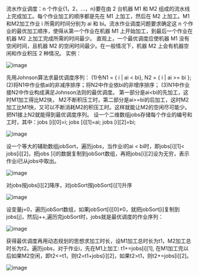 流水作业调度：n 个作业{1，2，…，n}要在由 2 台机器 M1 和 M2 组成的流水线上完成加工。每个作业加工的顺序都是先在 M1 上加工，然后在 M2 上加工。M1 和M2加工作业 i 所需的时间分别为 ai 和 bi。流水作业调度问题要求确定这 n 个作业的最优加工顺序，使得从第一个作业在机器 M1 上开始加工，到最后一个作业在机器 M2 上加工完成所需的时间最少。
直观上，一个最优调度应使机器 M1 没有空闲时间，且机器 M2 的空闲时间最少。在一般情况下，机器 M2 上会有机器空闲和作业积压 2 种情况。
实例：

![image](https://user-images.githubusercontent.com/55118194/192788150-6feb80eb-6858-4c2b-8758-2f1e13997778.png)

先用Johnson算法求最优调度序列：
(1)令N1 = { i | ai < bi}, N2 = { i | ai >= bi };
(2)将N1中作业依ai的非减序排序；将N2中作业依bi的非增序排序；
(3)N1中作业接N2中作业构成满足Johnson法则的最优调度。
第一部分是ai<bi的先加工，这时M1加工得比M2快， M2不断积压工时，第二部分是ai>=bi的后加工，这时M2加工比M1快，又可以不断消耗M2的积压工时。这样就能让M2的空闲尽可能少。把N1接上N2就能得到最优调度序列。
设一个二维数组jobs存储每个作业的编号和工时，其中：jobs [i][0]=i; jobs [i][1]=ai; jobs [i][2]=bi;

![image](https://user-images.githubusercontent.com/55118194/192788281-6fddc6e3-ec0e-41b3-a851-10f4dd63bd8e.png)

设一个等大的辅助数组jobSort，遍历jobs，当作业i的ai < bi时，即jobs[i][1]< jobs[i][2]，把jobs [i]的数据复制到jobSort数组，再把jobs[i][2]设为无穷，表示作业i已从jobs中取出。

![image](https://user-images.githubusercontent.com/55118194/192788321-17824e64-200e-4ae1-be10-93026b463a3a.png)

对jobs按jobs[i][2]降序，对jobSort按jobSort[i][1]升序

![image](https://user-images.githubusercontent.com/55118194/192788349-45af47a0-f780-47a3-b9c8-42c570679ce6.png)

设变量j=0，遍历jobSort数组，如果jobSort[i][0]≠0，就把jobSort[i]复制到jobs[j]，然后j++,遍历完jobSort时，jobs就是最优调度的作业序列：

![image](https://user-images.githubusercontent.com/55118194/192788396-4dd2eb62-c9a6-49dd-8e43-cad28c594bde.png)

获得最优调度再用动态规划的思想求加工时长，设M1加工总时长为t1，M2加工总时长为t2。遍历jobs，对于作业i，先在M1上加工: t1+=jobs[i][1], 在M1加工完以后如果M2空闲，即t2<=t1，则t2=t1+jobs[i][2]，如果t2>t1，则t2+=jobs[i][2]。


![image](https://user-images.githubusercontent.com/55118194/192788436-2de6d4a8-a601-4e3b-8d67-3db5b08e3d53.png)

